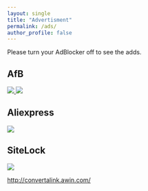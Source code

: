 ```yaml
---
layout: single
title: "Advertisment"
permalink: /ads/
author_profile: false
---
```


Please turn your AdBlocker off to see the adds.

## AfB


<!-- START ADVERTISER: AfB AT from awin.com -->

<a href="https://www.awin1.com/cread.php?s=2643590&v=18273&q=389716&r=642237">
    <img src="https://www.awin1.com/cshow.php?s=2643590&v=18273&q=389716&r=642237" border="0">
</a>

<!-- END ADVERTISER: AfB AT from awin.com -->


<!-- START ADVERTISER: AfB DE from awin.com -->

<a href="https://www.awin1.com/cread.php?s=2640057&v=18272&q=389413&r=642237">
    <img src="https://www.awin1.com/cshow.php?s=2640057&v=18272&q=389413&r=642237" border="0">
</a>

<!-- END ADVERTISER: AfB DE from awin.com -->



## Aliexpress


<!-- START ADVERTISER: Aliexpress EU from awin.com -->

<a href="https://www.awin1.com/cread.php?s=2398641&v=10748&q=347112&r=642237">
    <img src="https://www.awin1.com/cshow.php?s=2398641&v=10748&q=347112&r=642237" border="0">
</a>

<!-- END ADVERTISER: Aliexpress EU from awin.com -->

## SiteLock


<!-- START ADVERTISER: SiteLock (US) from awin.com -->

<a href="https://www.awin1.com/cread.php?s=2572419&v=18762&q=382242&r=642237">
    <img src="https://www.awin1.com/cshow.php?s=2572419&v=18762&q=382242&r=642237" border="0">
</a>

<!-- END ADVERTISER: SiteLock (US) from awin.com -->


http://convertalink.awin.com/
